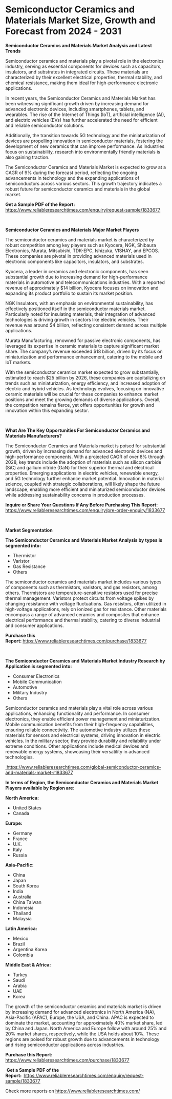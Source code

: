 <p><h1>Semiconductor Ceramics and Materials Market Size, Growth and Forecast from 2024 - 2031</h1></p><p><strong>Semiconductor Ceramics and Materials Market Analysis and Latest Trends</strong></p>
<p><p>Semiconductor ceramics and materials play a pivotal role in the electronics industry, serving as essential components for devices such as capacitors, insulators, and substrates in integrated circuits. These materials are characterized by their excellent electrical properties, thermal stability, and chemical resistance, making them ideal for high-performance electronic applications.</p><p>In recent years, the Semiconductor Ceramics and Materials Market has been witnessing significant growth driven by increasing demand for advanced electronic devices, including smartphones, tablets, and wearables. The rise of the Internet of Things (IoT), artificial intelligence (AI), and electric vehicles (EVs) has further accelerated the need for efficient and reliable semiconductor solutions.</p><p>Additionally, the transition towards 5G technology and the miniaturization of devices are propelling innovation in semiconductor materials, fostering the development of new ceramics that can improve performance. As industries focus on sustainability, research into environmentally friendly materials is also gaining traction.</p><p>The Semiconductor Ceramics and Materials Market is expected to grow at a CAGR of 9% during the forecast period, reflecting the ongoing advancements in technology and the expanding applications of semiconductors across various sectors. This growth trajectory indicates a robust future for semiconductor ceramics and materials in the global market.</p></p>
<p><strong>Get a Sample PDF of the Report:&nbsp;</strong> <a href="https://www.reliableresearchtimes.com/enquiry/request-sample/1833677?utm_campaign=1940&utm_medium=2&utm_source=Github&utm_content=ia&utm_term=01012025&utm_id=semiconductor-ceramics-and-materials">https://www.reliableresearchtimes.com/enquiry/request-sample/1833677</a></p>
<p>&nbsp;</p>
<p><strong>Semiconductor Ceramics and Materials Major Market Players</strong></p>
<p><p>The semiconductor ceramics and materials market is characterized by robust competition among key players such as Kyocera, NGK, Shibaura Electronics, Murata, Mitsubishi, TDK-EPC, Ishizuka, VISHAY, and EPCOS. These companies are pivotal in providing advanced materials used in electronic components like capacitors, insulators, and substrates.</p><p>Kyocera, a leader in ceramics and electronic components, has seen substantial growth due to increasing demand for high-performance materials in automotive and telecommunications industries. With a reported revenue of approximately $14 billion, Kyocera focuses on innovation and expanding its product portfolio to sustain its market position.</p><p>NGK Insulators, with an emphasis on environmental sustainability, has effectively positioned itself in the semiconductor materials market. Particularly noted for insulating materials, their integration of advanced technologies is driving growth in sectors like electric vehicles. Their revenue was around $4 billion, reflecting consistent demand across multiple applications.</p><p>Murata Manufacturing, renowned for passive electronic components, has leveraged its expertise in ceramic materials to capture significant market share. The company’s revenue exceeded $18 billion, driven by its focus on miniaturization and performance enhancement, catering to the mobile and IoT markets.</p><p>With the semiconductor ceramics market expected to grow substantially, estimated to reach $25 billion by 2026, these companies are capitalizing on trends such as miniaturization, energy efficiency, and increased adoption of electric and hybrid vehicles. As technology evolves, focusing on innovative ceramic materials will be crucial for these companies to enhance market positions and meet the growing demands of diverse applications. Overall, the competition remains fierce, yet offers opportunities for growth and innovation within this expanding sector.</p></p>
<p>&nbsp;</p>
<p><strong>What Are The Key Opportunities For Semiconductor Ceramics and Materials Manufacturers?</strong></p>
<p><p>The Semiconductor Ceramics and Materials market is poised for substantial growth, driven by increasing demand for advanced electronic devices and high-performance components. With a projected CAGR of over 8% through 2028, key trends include the adoption of materials such as silicon carbide (SiC) and gallium nitride (GaN) for their superior thermal and electrical properties. Emerging applications in electric vehicles, renewable energy, and 5G technology further enhance market potential. Innovation in material science, coupled with strategic collaborations, will likely shape the future landscape, enabling more efficient and miniaturized semiconductor devices while addressing sustainability concerns in production processes.</p></p>
<p><strong>Inquire or Share Your Questions If Any Before Purchasing This Report:</strong> <a href="https://www.reliableresearchtimes.com/enquiry/pre-order-enquiry/1833677?utm_campaign=1940&utm_medium=2&utm_source=Github&utm_content=ia&utm_term=01012025&utm_id=semiconductor-ceramics-and-materials">https://www.reliableresearchtimes.com/enquiry/pre-order-enquiry/1833677</a></p>
<p>&nbsp;</p>
<p><strong>Market Segmentation</strong></p>
<p><strong>The Semiconductor Ceramics and Materials Market Analysis by types is segmented into:</strong></p>
<p><ul><li>Thermistor</li><li>Varistor</li><li>Gas Resistance</li><li>Others</li></ul></p>
<p><p>The semiconductor ceramics and materials market includes various types of components such as thermistors, varistors, and gas resistors, among others. Thermistors are temperature-sensitive resistors used for precise thermal management. Varistors protect circuits from voltage spikes by changing resistance with voltage fluctuations. Gas resistors, often utilized in high-voltage applications, rely on ionized gas for resistance. Other materials encompass a range of advanced ceramics and composites that enhance electrical performance and thermal stability, catering to diverse industrial and consumer applications.</p></p>
<p><strong>Purchase this Report:&nbsp;</strong><a href="https://www.reliableresearchtimes.com/purchase/1833677?utm_campaign=1940&utm_medium=2&utm_source=Github&utm_content=ia&utm_term=01012025&utm_id=semiconductor-ceramics-and-materials">https://www.reliableresearchtimes.com/purchase/1833677</a></p>
<p>&nbsp;</p>
<p><strong>The Semiconductor Ceramics and Materials Market Industry Research by Application is segmented into:</strong></p>
<p><ul><li>Consumer Electronics</li><li>Mobile Communication</li><li>Automotive</li><li>Military Industry</li><li>Others</li></ul></p>
<p><p>Semiconductor ceramics and materials play a vital role across various applications, enhancing functionality and performance. In consumer electronics, they enable efficient power management and miniaturization. Mobile communication benefits from their high-frequency capabilities, ensuring reliable connectivity. The automotive industry utilizes these materials for sensors and electrical systems, driving innovation in electric vehicles. In the military sector, they provide durability and reliability under extreme conditions. Other applications include medical devices and renewable energy systems, showcasing their versatility in advanced technologies.</p></p>
<p><a href="https://www.reliableresearchtimes.com/global-semiconductor-ceramics-and-materials-market-r1833677?utm_campaign=1940&utm_medium=2&utm_source=Github&utm_content=ia&utm_term=01012025&utm_id=semiconductor-ceramics-and-materials">&nbsp;https://www.reliableresearchtimes.com/global-semiconductor-ceramics-and-materials-market-r1833677</a></p>
<p><strong>In terms of Region, the Semiconductor Ceramics and Materials Market Players available by Region are:</strong></p>
<p>
    <p> <strong> North America: </strong>
        <ul>
            <li>United States</li>
            <li>Canada</li>
        </ul>
        </p> 
    <p> <strong> Europe: </strong>
        <ul>
            <li>Germany</li>
            <li>France</li>
            <li>U.K.</li>
            <li>Italy</li>
            <li>Russia</li>
        </ul>
        </p> 
    <p> <strong> Asia-Pacific: </strong>
        <ul>
            <li>China</li>
            <li>Japan</li>
            <li>South Korea</li>
            <li>India</li>
            <li>Australia</li>
            <li>China Taiwan</li>
            <li>Indonesia</li>
            <li>Thailand</li>
            <li>Malaysia</li>
        </ul>
        </p> 
    <p> <strong> Latin America: </strong>
        <ul>
            <li>Mexico</li>
            <li>Brazil</li>
            <li>Argentina Korea</li>
            <li>Colombia</li>
        </ul>
        </p> 
    <p> <strong> Middle East & Africa: </strong>
        <ul>
            <li>Turkey</li>
            <li>Saudi</li>
            <li>Arabia</li>
            <li>UAE</li>
            <li>Korea</li>
        </ul>
    </p>
    </p>
<p><p>The growth of the semiconductor ceramics and materials market is driven by increasing demand for advanced electronics in North America (NA), Asia-Pacific (APAC), Europe, the USA, and China. APAC is expected to dominate the market, accounting for approximately 40% market share, led by China and Japan. North America and Europe follow with around 25% and 20% market shares, respectively, while the USA holds about 10%. These regions are poised for robust growth due to advancements in technology and rising semiconductor applications across industries.</p></p>
<p><strong>Purchase this Report: </strong><a href="https://www.reliableresearchtimes.com/purchase/1833677?utm_campaign=1940&utm_medium=2&utm_source=Github&utm_content=ia&utm_term=01012025&utm_id=semiconductor-ceramics-and-materials">https://www.reliableresearchtimes.com/purchase/1833677</a></p>
<p>&nbsp;<strong>Get a Sample PDF of the Report:&nbsp;&nbsp;</strong><a href="https://www.reliableresearchtimes.com/enquiry/request-sample/1833677?utm_campaign=1940&utm_medium=2&utm_source=Github&utm_content=ia&utm_term=01012025&utm_id=semiconductor-ceramics-and-materials">https://www.reliableresearchtimes.com/enquiry/request-sample/1833677</a></p>
<p><strong></strong></p>
<p>Check more reports on <a href="https://www.reliableresearchtimes.com/?utm_campaign=1940&utm_medium=2&utm_source=Github&utm_content=ia&utm_term=01012025&utm_id=semiconductor-ceramics-and-materials">https://www.reliableresearchtimes.com/</a></p>